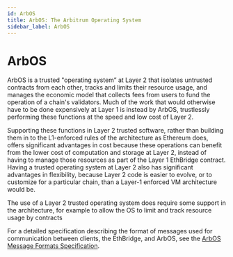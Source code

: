 ```yaml
---
id: ArbOS
title: ArbOS: The Arbitrum Operating System
sidebar_label: ArbOS
---
```


# ArbOS

ArbOS is a trusted "operating system” at Layer 2 that isolates untrusted contracts from each other, tracks and limits their resource usage, and manages the economic model that collects fees from users to fund the operation of a chain's validators. Much of the work that would otherwise have to be done expensively at Layer 1 is instead by ArbOS, trustlessly performing these functions at the speed and low cost of Layer 2. 

Supporting these functions in Layer 2 trusted software, rather than building them in to the L1-enforced rules of the architecture as Ethereum does, offers significant advantages in cost because these operations can benefit from the lower cost of computation and storage at Layer 2, instead of having to manage those resources as part of the Layer 1 EthBridge contract. Having a trusted operating system at Layer 2 also has significant advantages in flexibility, because Layer 2 code is easier to evolve, or to customize for a particular chain, than a Layer-1 enforced VM architecture would be.

The use of a Layer 2 trusted operating system does require some support in the architecture, for example to allow the OS to limit and track resource usage by contracts

For a detailed specification describing the format of messages used for communication between clients, the EthBridge, and ArbOS, see the [ArbOS Message Formats Specification](ArbOS_Formats.md).
